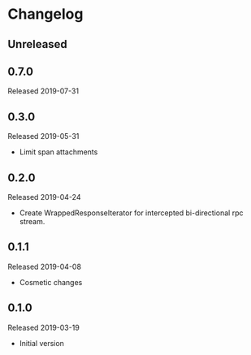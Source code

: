 # Changelog

## Unreleased

## 0.7.0
Released 2019-07-31

## 0.3.0
Released 2019-05-31

- Limit span attachments

## 0.2.0
Released 2019-04-24

- Create WrappedResponseIterator for intercepted bi-directional rpc stream.

## 0.1.1
Released 2019-04-08

- Cosmetic changes

## 0.1.0
Released 2019-03-19

- Initial version
